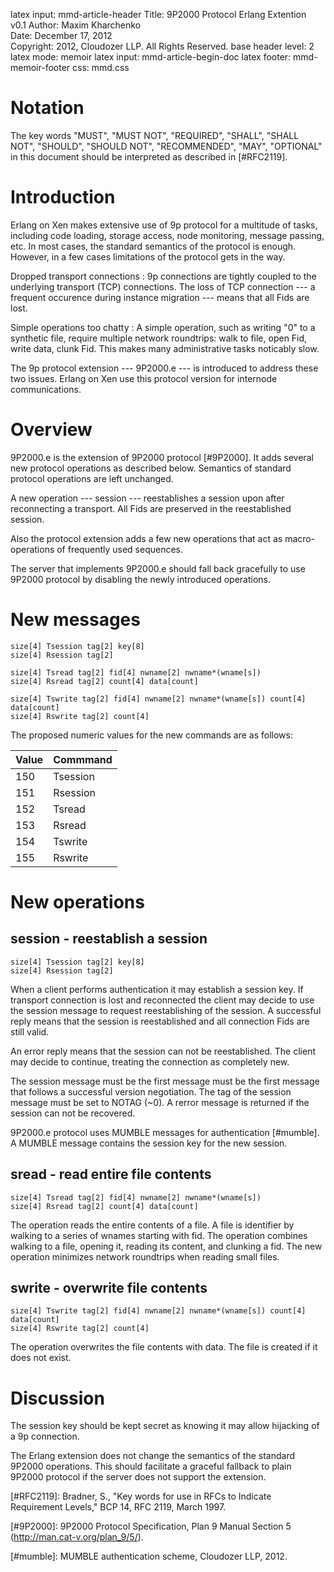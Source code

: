 latex input:	mmd-article-header
Title:	9P2000 Protocol Erlang Extention	
	v0.1
Author:	Maxim Kharchenko  
Date:	December 17, 2012  
Copyright:	2012, Cloudozer LLP. All Rights Reserved.
base header level:	2
latex mode:	memoir
latex input:	mmd-article-begin-doc
latex footer:	mmd-memoir-footer
css: mmd.css

# Notation

The key words "MUST", "MUST NOT", "REQUIRED", "SHALL", "SHALL NOT", "SHOULD",
"SHOULD NOT", "RECOMMENDED", "MAY", "OPTIONAL" in this document should be
interpreted as described in [#RFC2119].

# Introduction

Erlang on Xen makes extensive use of 9p protocol for a multitude of tasks,
including code loading, storage access, node monitoring, message passing, etc.
In most cases, the standard semantics of the protocol is enough. However, in a
few cases limitations of the protocol gets in the way.

Dropped transport connections
:	9p connections are tightly coupled to the underlying transport (TCP)
	connections. The loss of TCP connection --- a frequent occurence during
	instance migration --- means that all Fids are lost.

Simple operations too chatty
:	A simple operation, such as writing "0" to a synthetic file, require
	multiple network roundtrips: walk to file, open Fid, write data, clunk Fid.
	This makes many administrative tasks noticably slow.

The 9p protocol extension --- 9P2000.e --- is introduced to address these two
issues. Erlang on Xen use this protocol version for internode communications.

# Overview

9P2000.e is the extension of 9P2000 protocol [#9P2000]. It adds several new
protocol operations as described below. Semantics of standard protocol
operations are left unchanged.

A new operation --- session --- reestablishes a session upon after reconnecting
a transport. All Fids are preserved in the reestablished session.

Also the protocol extension adds a few new operations that act as
macro-operations of frequently used sequences.

The server that implements 9P2000.e should fall back gracefully to use 9P2000
protocol by disabling the newly introduced operations.

# New messages

	size[4] Tsession tag[2] key[8]
	size[4] Rsession tag[2] 

	size[4] Tsread tag[2] fid[4] nwname[2] nwname*(wname[s])
	size[4] Rsread tag[2] count[4] data[count]

	size[4] Tswrite tag[2] fid[4] nwname[2] nwname*(wname[s]) count[4] data[count]
	size[4] Rswrite tag[2] count[4]

The proposed numeric values for the new commands are as follows:

Value | Commmand
------|---------
150 | Tsession
151 | Rsession
152 | Tsread
153 | Rsread
154 | Tswrite
155 | Rswrite

# New operations

## session - reestablish a session

	size[4] Tsession tag[2] key[8]
	size[4] Rsession tag[2] 

When a client performs authentication it may establish a session key. If
transport connection is lost and reconnected the client may decide to use the
session message to request reestablishing of the session. A successful reply
means that the session is reestablished and all connection Fids are still valid.

An error reply means that the session can not be reestablished. The client may
decide to continue, treating the connection as completely new.

The session message must be the first message must be the first message that
follows a successful version negotiation. The tag of the session message must be
set to NOTAG (~0). A rerror message is returned if the session can not be
recovered.

9P2000.e protocol uses MUMBLE messages for authentication [#mumble]. A MUMBLE
message contains the session key for the new session.

## sread - read entire file contents

	size[4] Tsread tag[2] fid[4] nwname[2] nwname*(wname[s])
	size[4] Rsread tag[2] count[4] data[count]

The operation reads the entire contents of a file. A file is identifier by
walking to a series of wnames starting with fid. The operation combines walking
to a file, opening it, reading its content, and clunking a fid.  The new
operation minimizes network roundtrips when reading small files.

## swrite - overwrite file contents

	size[4] Tswrite tag[2] fid[4] nwname[2] nwname*(wname[s]) count[4] data[count]
	size[4] Rswrite tag[2] count[4]

The operation overwrites the file contents with data. The file is created if it
does not exist.

# Discussion

The session key should be kept secret as knowing it may allow hijacking of a 9p
connection.

The Erlang extension does not change the semantics of the standard 9P2000
operations. This should facilitate a graceful fallback to plain 9P2000 protocol
if the server does not support the extension.

[#RFC2119]: Bradner, S., "Key words for use in RFCs to Indicate Requirement
Levels," BCP 14, RFC 2119, March 1997.

[#9P2000]: 9P2000 Protocol Specification, Plan 9 Manual Section 5
(http://man.cat-v.org/plan_9/5/).

[#mumble]: MUMBLE authentication scheme, Cloudozer LLP, 2012.

